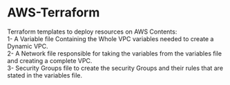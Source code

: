 # AWS-Terraform
Terraform templates to deploy resources on AWS
Contents:<br />
1- A Variable file Containing the Whole VPC variables needed to create a Dynamic VPC.<br />
2- A Network file responsible for taking the variables from the variables file and creating a complete VPC.<br />
3- Security Groups file to create the security Groups and their rules that are stated in the variables file.
